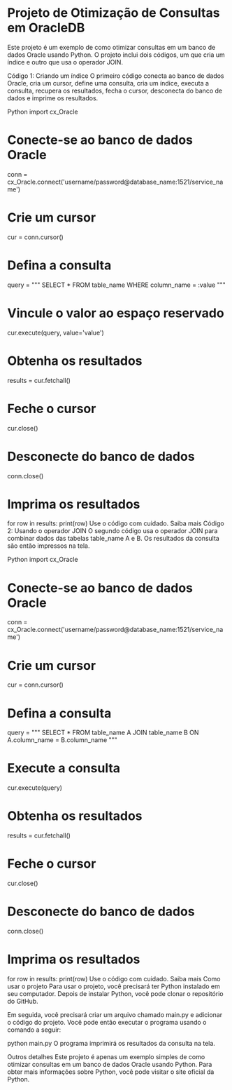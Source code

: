 # Projeto de Otimização de Consultas em OracleDB
Este projeto é um exemplo de como otimizar consultas em um banco de dados Oracle usando Python. O projeto inclui dois códigos, um que cria um índice e outro que usa o operador JOIN.

Código 1: Criando um índice
O primeiro código conecta ao banco de dados Oracle, cria um cursor, define uma consulta, cria um índice, executa a consulta, recupera os resultados, fecha o cursor, desconecta do banco de dados e imprime os resultados.

Python
import cx_Oracle

# Conecte-se ao banco de dados Oracle
conn = cx_Oracle.connect('username/password@database_name:1521/service_name')

# Crie um cursor
cur = conn.cursor()

# Defina a consulta
query = """
SELECT * FROM table_name WHERE column_name = :value
"""

# Vincule o valor ao espaço reservado
cur.execute(query, value='value')

# Obtenha os resultados
results = cur.fetchall()

# Feche o cursor
cur.close()

# Desconecte do banco de dados
conn.close()

# Imprima os resultados
for row in results:
    print(row)
Use o código com cuidado. Saiba mais
Código 2: Usando o operador JOIN
O segundo código usa o operador JOIN para combinar dados das tabelas table_name A e B. Os resultados da consulta são então impressos na tela.

Python
import cx_Oracle

# Conecte-se ao banco de dados Oracle
conn = cx_Oracle.connect('username/password@database_name:1521/service_name')

# Crie um cursor
cur = conn.cursor()

# Defina a consulta
query = """
SELECT * FROM table_name A JOIN table_name B ON A.column_name = B.column_name
"""

# Execute a consulta
cur.execute(query)

# Obtenha os resultados
results = cur.fetchall()

# Feche o cursor
cur.close()

# Desconecte do banco de dados
conn.close()

# Imprima os resultados
for row in results:
    print(row)
Use o código com cuidado. Saiba mais
Como usar o projeto
Para usar o projeto, você precisará ter Python instalado em seu computador. Depois de instalar Python, você pode clonar o repositório do GitHub.

Em seguida, você precisará criar um arquivo chamado main.py e adicionar o código do projeto. Você pode então executar o programa usando o comando a seguir:

python main.py
O programa imprimirá os resultados da consulta na tela.

Outros detalhes
Este projeto é apenas um exemplo simples de como otimizar consultas em um banco de dados Oracle usando Python. Para obter mais informações sobre Python, você pode visitar o site oficial da Python.
